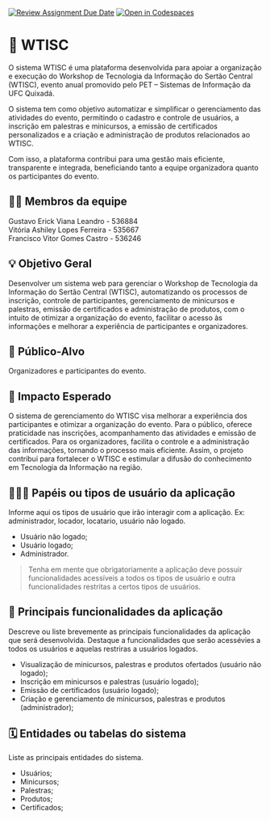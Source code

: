 [![Review Assignment Due Date](https://classroom.github.com/assets/deadline-readme-button-22041afd0340ce965d47ae6ef1cefeee28c7c493a6346c4f15d667ab976d596c.svg)](https://classroom.github.com/a/iVa2Dd1Z)
[![Open in Codespaces](https://classroom.github.com/assets/launch-codespace-2972f46106e565e64193e422d61a12cf1da4916b45550586e14ef0a7c637dd04.svg)](https://classroom.github.com/open-in-codespaces?assignment_repo_id=21118817)
# :checkered_flag: WTISC

O sistema WTISC é uma plataforma desenvolvida para apoiar a organização e execução do Workshop de Tecnologia da Informação do Sertão Central (WTISC), evento anual promovido pelo PET – Sistemas de Informação da UFC Quixadá.

O sistema tem como objetivo automatizar e simplificar o gerenciamento das atividades do evento, permitindo o cadastro e controle de usuários, a inscrição em palestras e minicursos, a emissão de certificados personalizados e a criação e administração de produtos relacionados ao WTISC.

Com isso, a plataforma contribui para uma gestão mais eficiente, transparente e integrada, beneficiando tanto a equipe organizadora quanto os participantes do evento.

## :technologist: Membros da equipe

Gustavo Erick Viana Leandro - 536884  
Vitória Ashiley Lopes Ferreira - 535667  
Francisco Vitor Gomes Castro - 536246  

## :bulb: Objetivo Geral
Desenvolver um sistema web para gerenciar o Workshop de Tecnologia da Informação do Sertão Central (WTISC), automatizando os processos de inscrição, controle de participantes, gerenciamento de minicursos e palestras, emissão de certificados e administração de produtos, com o intuito de otimizar a organização do evento, facilitar o acesso às informações e melhorar a experiência de participantes e organizadores.

## :eyes: Público-Alvo
Organizadores e participantes do evento.

## :star2: Impacto Esperado
O sistema de gerenciamento do WTISC visa melhorar a experiência dos participantes e otimizar a organização do evento. Para o público, oferece praticidade nas inscrições, acompanhamento das atividades e emissão de certificados. Para os organizadores, facilita o controle e a administração das informações, tornando o processo mais eficiente. Assim, o projeto contribui para fortalecer o WTISC e estimular a difusão do conhecimento em Tecnologia da Informação na região.

## :people_holding_hands: Papéis ou tipos de usuário da aplicação

Informe aqui os tipos de usuário que irão interagir com a aplicação. Ex: administrador, locador, locatario, usuário não logado.  
- Usuário não logado;
- Usuário logado;
- Administrador.

> Tenha em mente que obrigatoriamente a aplicação deve possuir funcionalidades acessíveis a todos os tipos de usuário e outra funcionalidades restritas a certos tipos de usuários.

## :triangular_flag_on_post:	 Principais funcionalidades da aplicação

Descreve ou liste brevemente as principais funcionalidades da aplicação que será desenvolvida. Destaque a funcionalidades que serão acessévies a todos os usuários e aquelas restriras a usuários logados.

- Visualização de minicursos, palestras e produtos ofertados (usuário não logado);
- Inscrição em minicursos e palestras (usuário logado);
- Emissão de certificados (usuário logado);
- Criação e gerenciamento de minicursos, palestras e produtos (administrador);

## :spiral_calendar: Entidades ou tabelas do sistema
Liste as principais entidades do sistema.

- Usuários;
- Minicursos;
- Palestras;
- Produtos;
- Certificados;



